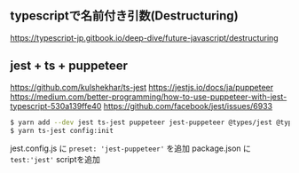 ## typescriptで名前付き引数(Destructuring)

https://typescript-jp.gitbook.io/deep-dive/future-javascript/destructuring

## jest + ts + puppeteer
https://github.com/kulshekhar/ts-jest
https://jestjs.io/docs/ja/puppeteer
https://medium.com/better-programming/how-to-use-puppeteer-with-jest-typescript-530a139ffe40
https://github.com/facebook/jest/issues/6933

```sh
$ yarn add --dev jest ts-jest puppeteer jest-puppeteer @types/jest @types/puppeteer
$ yarn ts-jest config:init
```

jest.config.js に `preset: 'jest-puppeteer'` を追加
package.json に `test:'jest'` scriptを追加 
